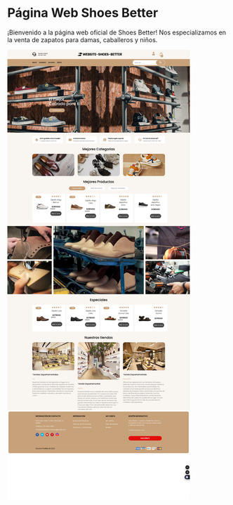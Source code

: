 # Página Web Shoes Better

¡Bienvenido a la página web oficial de Shoes Better! Nos especializamos en la venta de zapatos para damas, caballeros y niños.

![Shoes Better](https://github.com/alexanderportilla/Pagina-Web-Shoes-Better/blob/26d6af822bff9693a8b8d9e0600d7b6ec95564d0/Pagina%20web%20shoes%20better.png)
